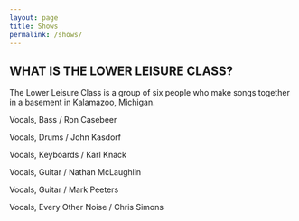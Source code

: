 ```yaml
---
layout: page
title: Shows
permalink: /shows/
---
```



## WHAT IS THE LOWER LEISURE CLASS?

The Lower Leisure Class is a group of six people who make songs together in a basement in Kalamazoo, Michigan.
 

Vocals, Bass / Ron Casebeer 

Vocals, Drums / John Kasdorf 

Vocals, Keyboards / Karl Knack 

Vocals, Guitar / Nathan McLaughlin 

Vocals, Guitar / Mark Peeters 

Vocals, Every Other Noise / Chris Simons
